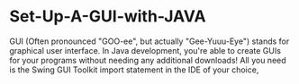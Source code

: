 # Set-Up-A-GUI-with-JAVA
GUI (Often pronounced "GOO-ee", but actually "Gee-Yuuu-Eye") stands for graphical user interface.
In Java development, you're able to create GUIs for your programs without needing any additional downloads! All you need is the Swing GUI Toolkit import statement in the IDE of your choice,
